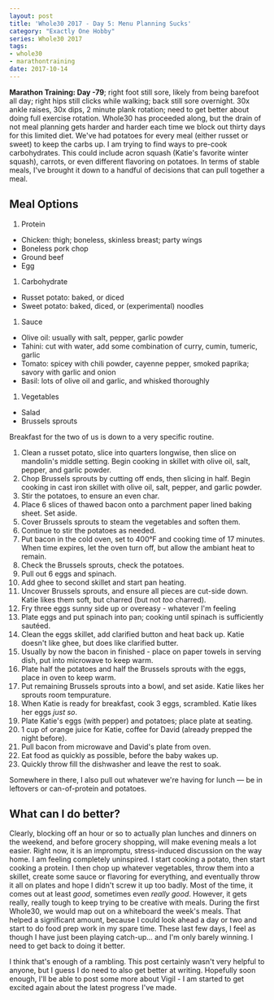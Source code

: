 ```yaml
---
layout: post
title: 'Whole30 2017 - Day 5: Menu Planning Sucks'
category: "Exactly One Hobby"
series: Whole30 2017
tags:
- whole30
- marathontraining
date: 2017-10-14
---
```


__Marathon Training: Day -79__; right foot still sore, likely from being barefoot all day; right hips still clicks while walking; back still sore overnight. 30x ankle raises, 30x dips, 2 minute plank rotation; need to get better about doing full exercise rotation. Whole30 has proceeded along, but the drain of not meal planning gets harder and harder each time we block out thirty days for this limited diet. We've had potatoes for every meal (either russet or sweet) to keep the carbs up. I am trying to find ways to pre-cook carbohydrates. This could include acron squash (Katie's favorite winter squash), carrots, or even different flavoring on potatoes. In terms of stable meals, I've brought it down to a handful of decisions that can pull together a meal.

## Meal Options

1. Protein
  - Chicken: thigh; boneless, skinless breast; party wings
  - Boneless pork chop
  - Ground beef
  - Egg
1. Carbohydrate
  - Russet potato: baked, or diced
  - Sweet potato: baked, diced, or (experimental) noodles
1. Sauce
  - Olive oil: usually with salt, pepper, garlic powder
  - Tahini: cut with water, add some combination of curry, cumin, tumeric, garlic
  - Tomato: spicey with chili powder, cayenne pepper, smoked paprika; savory with garlic and onion
  - Basil: lots of olive oil and garlic, and whisked thoroughly
1. Vegetables
  - Salad
  - Brussels sprouts

Breakfast for the two of us is down to a very specific routine.
1. Clean a russet potato, slice into quarters longwise, then slice on mandolin's middle setting. Begin cooking in skillet with olive oil, salt, pepper, and garlic powder.
1. Chop Brussels sprouts by cutting off ends, then slicing in half. Begin cooking in cast iron skillet with olive oil, salt, pepper, and garlic powder.
1. Stir the potatoes, to ensure an even char.
1. Place 6 slices of thawed bacon onto a parchment paper lined baking sheet. Set aside.
1. Cover Brussels sprouts to steam the vegetables and soften them.
1. Continue to stir the potatoes as needed.
1. Put bacon in the cold oven, set to 400&deg;F and cooking time of 17 minutes. When time expires, let the oven turn off, but allow the ambiant heat to remain.
1. Check the Brussels sprouts, check the potatoes.
1. Pull out 6 eggs and spinach.
1. Add ghee to second skillet and start pan heating.
1. Uncover Brussels sprouts, and ensure all pieces are cut-side down. Katie likes them soft, but charred (but not _too_ charred).
1. Fry three eggs sunny side up or overeasy - whatever I'm feeling
1. Plate eggs and put spinach into pan; cooking until spinach is sufficiently saut&eacute;ed.
1. Clean the eggs skillet, add clarified button and heat back up. Katie doesn't like ghee, but does like clarified butter.
1. Usually by now the bacon in finished - place on paper towels in serving dish, put into microwave to keep warm.
1. Plate half the potatoes and half the Brussels sprouts with the eggs, place in oven to keep warm.
1. Put remaining Brussels sprouts into a bowl, and set aside. Katie likes her sprouts room tempurature.
1. When Katie is ready for breakfast, cook 3 eggs, scrambled. Katie likes her eggs _just so_.
1. Plate Katie's eggs (with pepper) and potatoes; place plate at seating.
1. 1 cup of orange juice for Katie, coffee for David (already prepped the night before).
1. Pull bacon from microwave and David's plate from oven.
1. Eat food as quickly as possible, before the baby wakes up.
1. Quickly throw fill the dishwasher and leave the rest to soak.

Somewhere in there, I also pull out whatever we're having for lunch &mdash; be in leftovers or can-of-protein and potatoes.

  ## What can I do better?

  Clearly, blocking off an hour or so to actually plan lunches and dinners on the weekend, and before grocery shopping, will make evening meals a lot easier. Right now, it is an impromptu, stress-induced discussion on the way home. I am feeling completely uninspired. I start cooking a potato, then start cooking a protein. I then chop up whatever vegetables, throw them into a skillet, create some sauce or flavoring for everything, and eventually throw it all on plates and hope I didn't screw it up too badly. Most of the time, it comes out at least _good_, sometimes even _really good_. However, it gets really, really tough to keep trying to be creative with meals. During the first Whole30, we would map out on a whiteboard the week's meals. That helped a significant amount, because I could look ahead a day or two and start to do food prep work in my spare time. These last few days, I feel as though I have just been playing catch-up... and I'm only barely winning. I need to get back to doing it better.

  I think that's enough of a rambling. This post certainly wasn't very helpful to anyone, but I guess I do need to also get better at writing. Hopefully soon enough, I'll be able to post some more about Vigil - I am started to get excited again about the latest progress I've made.